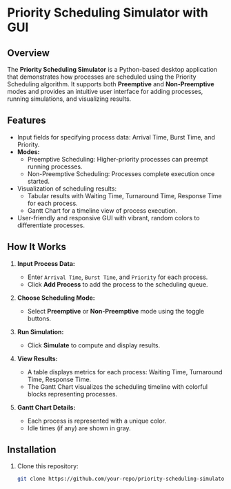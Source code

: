 # Priority Scheduling Simulator with GUI

## Overview

The **Priority Scheduling Simulator** is a Python-based desktop application that demonstrates how processes are scheduled using the Priority Scheduling algorithm. It supports both **Preemptive** and **Non-Preemptive** modes and provides an intuitive user interface for adding processes, running simulations, and visualizing results.

## Features

- Input fields for specifying process data: Arrival Time, Burst Time, and Priority.
- **Modes:**
  - Preemptive Scheduling: Higher-priority processes can preempt running processes.
  - Non-Preemptive Scheduling: Processes complete execution once started.
- Visualization of scheduling results:
  - Tabular results with Waiting Time, Turnaround Time, Response Time for each process.
  - Gantt Chart for a timeline view of process execution.
- User-friendly and responsive GUI with vibrant, random colors to differentiate processes.

## How It Works

1. **Input Process Data:**
   - Enter `Arrival Time`, `Burst Time`, and `Priority` for each process.
   - Click **Add Process** to add the process to the scheduling queue.

2. **Choose Scheduling Mode:**
   - Select **Preemptive** or **Non-Preemptive** mode using the toggle buttons.

3. **Run Simulation:**
   - Click **Simulate** to compute and display results.

4. **View Results:**
   - A table displays metrics for each process: Waiting Time, Turnaround Time, Response Time.
   - The Gantt Chart visualizes the scheduling timeline with colorful blocks representing processes.

5. **Gantt Chart Details:**
   - Each process is represented with a unique color.
   - Idle times (if any) are shown in gray.

## Installation

1. Clone this repository:
   ```bash
   git clone https://github.com/your-repo/priority-scheduling-simulator.git
